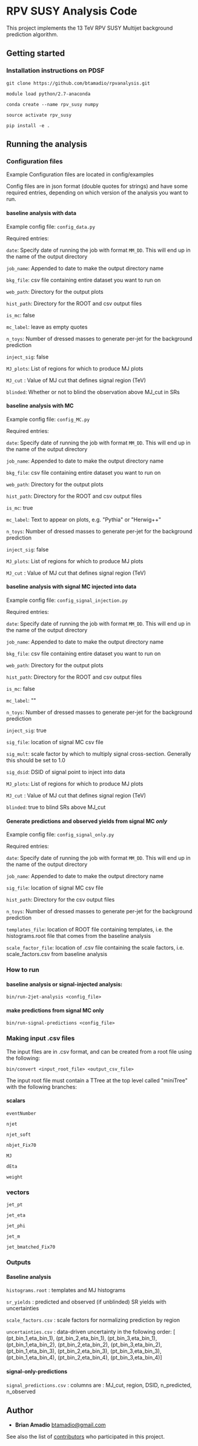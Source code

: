 # RPV SUSY Analysis Code

This project implements the 13 TeV RPV SUSY Multijet background prediction algorithm. 

## Getting started

### Installation instructions on PDSF
```
git clone https://github.com/btamadio/rpvanalysis.git

module load python/2.7-anaconda

conda create --name rpv_susy numpy

source activate rpv_susy

pip install -e .
```
## Running the analysis

### Configuration files

Example Configuration files are located in config/examples

Config files are in json format (double quotes for strings) and have some required entries, depending on which version of the analysis you want to run.

#### baseline analysis with data

Example config file: `config_data.py`

Required entries:

`date`: Specify date of running the job with format `MM_DD`. This will end up in the name of the output directory

`job_name`: Appended to date to make the output directory name

`bkg_file`: csv file containing entire dataset you want to run on

`web_path`: Directory for the output plots

`hist_path`: Directory for the ROOT and csv output files

`is_mc`: false

`mc_label`: leave as empty quotes

`n_toys`: Number of dressed masses to generate per-jet for the background prediction

`inject_sig`: false

`MJ_plots`: List of regions for which to produce MJ plots

`MJ_cut` : Value of MJ cut that defines signal region (TeV)

`blinded`: Whether or not to blind the observation above MJ_cut in SRs

#### baseline analysis with MC

Example config file: `config_MC.py`

Required entries:

`date`: Specify date of running the job with format `MM_DD`. This will end up in the name of the output directory

`job_name`: Appended to date to make the output directory name

`bkg_file`: csv file containing entire dataset you want to run on

`web_path`: Directory for the output plots

`hist_path`: Directory for the ROOT and csv output files

`is_mc`: true

`mc_label`: Text to appear on plots, e.g. "Pythia" or "Herwig++"

`n_toys`: Number of dressed masses to generate per-jet for the background prediction

`inject_sig`: false

`MJ_plots`: List of regions for which to produce MJ plots

`MJ_cut` : Value of MJ cut that defines signal region (TeV)

#### baseline analysis with signal MC injected into data

Example config file: `config_signal_injection.py`

Required entries:

`date`: Specify date of running the job with format `MM_DD`. This will end up in the name of the output directory

`job_name`: Appended to date to make the output directory name

`bkg_file`: csv file containing entire dataset you want to run on

`web_path`: Directory for the output plots

`hist_path`: Directory for the ROOT and csv output files

`is_mc`: false

`mc_label`: ""

`n_toys`: Number of dressed masses to generate per-jet for the background prediction

`inject_sig`: true

`sig_file`: location of signal MC csv file

`sig_mult`: scale factor by which to multiply signal cross-section. Generally this should be set to 1.0

`sig_dsid`: DSID of signal point to inject into data

`MJ_plots`: List of regions for which to produce MJ plots

`MJ_cut` : Value of MJ cut that defines signal region (TeV)

`blinded`: true to blind SRs above MJ_cut

#### Generate predictions and observed yields from signal MC *only*

Example config file: `config_signal_only.py`

Required entries:

`date`: Specify date of running the job with format `MM_DD`. This will end up in the name of the output directory

`job_name`: Appended to date to make the output directory name

`sig_file`: location of signal MC csv file

`hist_path`: Directory for the csv output files

`n_toys`: Number of dressed masses to generate per-jet for the background prediction

`templates_file`: location of ROOT file containing templates, i.e. the histograms.root file that comes from the baseline analysis

`scale_factor_file`: location of .csv file containing the scale factors, i.e. scale_factors.csv from baseline analysis

### How to run

#### baseline analysis or signal-injected analysis:

```
bin/run-2jet-analysis <config_file>
```

#### make predictions from signal MC only

```
bin/run-signal-predictions <config_file>
```

### Making input .csv files

The input files are in .csv format, and can be created from a root file using the following:

```
bin/convert <input_root_file> <output_csv_file>
```

The input root file must contain a TTree at the top level called "miniTree" with the following branches:

#### scalars

`eventNumber`

`njet`

`njet_soft`

`nbjet_Fix70`

`MJ`

`dEta`

`weight`

### vectors

`jet_pt`

`jet_eta`

`jet_phi`

`jet_m`

`jet_bmatched_Fix70`

### Outputs

#### Baseline analysis

`histograms.root` : templates and MJ histograms

`sr_yields` : predicted and observed (if unblinded) SR yields with uncertainties

`scale_factors.csv` : scale factors for normalizing prediction by region

`uncertainties.csv` : data-driven uncertainty in the following order: 
[ (pt_bin_1,eta_bin_1),
(pt_bin_2,eta_bin_1),
(pt_bin_3,eta_bin_1),
(pt_bin_1,eta_bin_2),
(pt_bin_2,eta_bin_2),
(pt_bin_3,eta_bin_2),
(pt_bin_1,eta_bin_3),
(pt_bin_2,eta_bin_3),
(pt_bin_3,eta_bin_3),
(pt_bin_1,eta_bin_4),
(pt_bin_2,eta_bin_4),
(pt_bin_3,eta_bin_4)]

#### signal-only-predictions

`signal_predictions.csv` : columns are : MJ_cut, region, DSID, n_predicted, n_observed

## Author

* **Brian Amadio**
btamadio@gmail.com

See also the list of [contributors](https://github.com/btamadio/rpvanalysis/contributors) who participated in this project.

